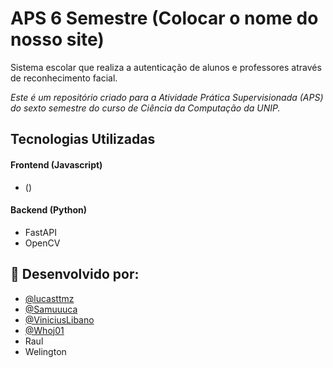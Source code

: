 # APS 6 Semestre (Colocar o nome do nosso site)

Sistema escolar que realiza a autenticação de alunos e professores através de reconhecimento facial.

*Este é um repositório criado para a Atividade Prática Supervisionada (APS) do sexto semestre do curso de Ciência da Computação da UNIP.*

## Tecnologias Utilizadas
#### Frontend (Javascript)
- ()

#### Backend (Python)
- FastAPI
- OpenCV

## 🔧 Desenvolvido por:

- [@lucasttmz](https://github.com/lucasttmz/)
- [@Samuuuca](https://github.com/Samuuuca/)
- [@ViniciusLibano](https://github.com/ViniciusLibano/)
- [@Whoj01](https://github.com/Whoj01/)
- Raul
- Welington
